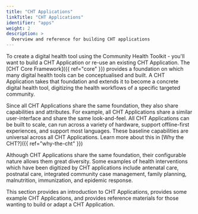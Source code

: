```yaml
---
title: "CHT Applications"
linkTitle: "CHT Applications"
identifier: "apps"
weight: 2
description: >
  Overview and reference for building CHT applications
---
```


To create a digital health tool using the Community Health Toolkit - you'll want to build a CHT Application or re-use an existing CHT Application. The [CHT Core Framework]({{ ref="core" }}) provides a foundation on which many digital health tools can be conceptualised and built. A CHT Application takes that foundation and extends it to become a concrete digital health tool, digitizing the health workflows of a specific targeted community. 

Since all CHT Applications share the same foundation, they also share capabilities and attributes. For example, all CHT Applications share a similar user-interface and share the same look-and-feel. All CHT Applications can be built to scale, can run across a variety of hardware, support offline-first experiences, and support most languages. These baseline capabilities are universal across all CHT Applications. Learn more about this in [Why the CHT?]({{ ref="why-the-cht" }})

Although CHT Applications share the same foundation, their configurable nature allows them great diversity. Some examples of health interventions which have been digitized by CHT applications include antenatal care, postnatal care, integrated community case management, family planning, malnutrition, immunization, and epidemic response. 

This section provides an introduction to CHT Applications, provides some example CHT Applications, and provides reference materials for those wanting to build or adapt a CHT Application.

